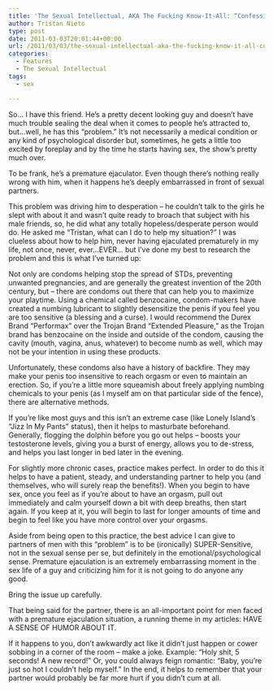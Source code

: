 ```yaml
---
title: 'The Sexual Intellectual, AKA The Fucking Know-It-All: “Confessions of a Premature Ejaculator”'
author: Tristan Nieto
type: post
date: 2011-03-03T20:01:44+00:00
url: /2011/03/03/the-sexual-intellectual-aka-the-fucking-know-it-all-confessions-of-a-premature-ejaculator/
categories:
  - Features
  - The Sexual Intellectual
tags:
  - sex

---
```

So… I have this friend. He’s a pretty decent looking guy and doesn’t have much trouble sealing the deal when it comes to people he’s attracted to, but…well, he has this “problem.” It’s not necessarily a medical condition or any kind of psychological disorder but, sometimes, he gets a little too excited by foreplay and by the time he starts having sex, the show’s pretty much over.

To be frank, he’s a premature ejaculator. Even though there’s nothing really wrong with him, when it happens he’s deeply embarrassed in front of sexual partners.

This problem was driving him to desperation &#8211; he couldn’t talk to the girls he slept with about it and wasn’t quite ready to broach that subject with his male friends, so, he did what any totally hopeless/desperate person would do. He asked me “Tristan, what can I do to help my situation?” I was clueless about how to help him, never having ejaculated prematurely in my life, not once, never, ever…EVER… but I’ve done my best to research the problem and this is what I’ve turned up:

Not only are condoms helping stop the spread of STDs, preventing unwanted pregnancies, and are generally the greatest invention of the 20th century, but &#8211; there are condoms out there that can help you to maximize your playtime. Using a chemical called benzocaine, condom-makers have created a numbing lubricant to slightly desensitize the penis if you feel you are too sensitive (a blessing and a curse). I would recommend the Durex Brand “Performax” over the Trojan Brand “Extended Pleasure,” as the Trojan brand has benzocaine on the inside and outside of the condom, causing the cavity (mouth, vagina, anus, whatever) to become numb as well, which may not be your intention in using these products.

Unfortunately, these condoms also have a history of backfire. They may make your penis too insensitive to reach orgasm or even to maintain an erection. So, if you’re a little more squeamish about freely applying numbing chemicals to your penis (as I myself am on that particular side of the fence), there are alternative methods.

If you’re like most guys and this isn’t an extreme case (like Lonely Island’s “Jizz In My Pants” status), then it helps to masturbate beforehand. Generally, flogging the dolphin before you go out helps &#8211; boosts your testosterone levels, giving you a burst of energy, allows you to de-stress, and helps you last longer in bed later in the evening.

For slightly more chronic cases, practice makes perfect. In order to do this it helps to have a patient, steady, and understanding partner to help you (and themselves, who will surely reap the benefits!). When you begin to have sex, once you feel as if you’re about to have an orgasm, pull out immediately and calm yourself down a bit with deep breaths, then start again. If you keep at it, you will begin to last for longer amounts of time and begin to feel like you have more control over your orgasms.

Aside from being open to this practice, the best advice I can give to partners of men with this “problem” is to be (ironically) SUPER-Sensitive, not in the sexual sense per se, but definitely in the emotional/psychological sense. Premature ejaculation is an extremely embarrassing moment in the sex life of a guy and criticizing him for it is not going to do anyone any good.

Bring the issue up carefully.

That being said for the partner, there is an all-important point for men faced with a premature ejaculation situation, a running theme in my articles: HAVE A SENSE OF HUMOR ABOUT IT.

If it happens to you, don’t awkwardly act like it didn’t just happen or cower sobbing in a corner of the room &#8211; make a joke. Example: “Holy shit, 5 seconds! A new record!” Or, you could always feign romantic: “Baby, you’re just so hot I couldn’t help myself.” In the end, it helps to remember that your partner would probably be far more hurt if you didn’t cum at all.